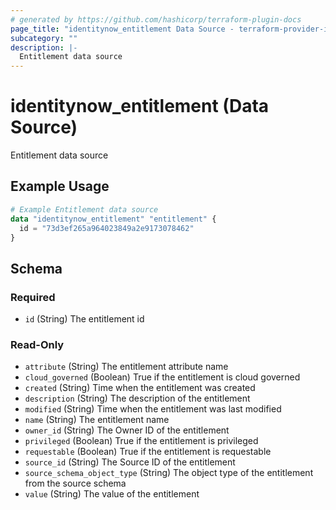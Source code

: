 ```yaml
---
# generated by https://github.com/hashicorp/terraform-plugin-docs
page_title: "identitynow_entitlement Data Source - terraform-provider-identitynow"
subcategory: ""
description: |-
  Entitlement data source
---
```


# identitynow_entitlement (Data Source)

Entitlement data source

## Example Usage

```terraform
# Example Entitlement data source
data "identitynow_entitlement" "entitlement" {
  id = "73d3ef265a964023849a2e9173078462"
}
```

<!-- schema generated by tfplugindocs -->
## Schema

### Required

- `id` (String) The entitlement id

### Read-Only

- `attribute` (String) The entitlement attribute name
- `cloud_governed` (Boolean) True if the entitlement is cloud governed
- `created` (String) Time when the entitlement was created
- `description` (String) The description of the entitlement
- `modified` (String) Time when the entitlement was last modified
- `name` (String) The entitlement name
- `owner_id` (String) The Owner ID of the entitlement
- `privileged` (Boolean) True if the entitlement is privileged
- `requestable` (Boolean) True if the entitlement is requestable
- `source_id` (String) The Source ID of the entitlement
- `source_schema_object_type` (String) The object type of the entitlement from the source schema
- `value` (String) The value of the entitlement
